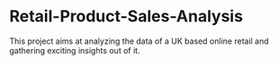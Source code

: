 # Retail-Product-Sales-Analysis
This project aims at analyzing the data of a UK based online retail and gathering exciting insights out of it.

